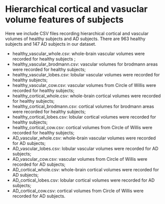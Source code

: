 # Hierarchical cortical and vasuclar volume features of subjects

Here we include CSV files recording hierarchical cortical and vascular volumes of healthy subjects and AD subjects. There are 963 healthy subjects and 147 AD subjects in our dataset. 
* healthy_vascular_whole.csv: whole-brain vascular     volumes were recorded for healthy subjects ;
* healthy_vascular_brodmann.csv: vascular volumes for brodmann areas were recorded for healthy subjects;
* healthy_vascular_lobes.csv: lobular vascular volumes were recorded for healthy subjects;
* healthy_vascular_cow.csv: vascular volumes from Circle of Willis were recorded for healthy subjects;
* healthy_cortical_whole.csv: whole-brain cortical volumes were recorded for healthy subjects;
* healthy_cortical_brodmann.csv: cortical volumes for brodmann areas were recorded for healthy subjects;
* healthy_cortical_lobes.csv: lobular cortical volumes were recorded for healthy subjects;
* healthy_cortical_cow.csv: cortical volumes from Circle of Willis were recorded for healthy subjects;
* AD_vascular_whole.csv: whole-brain vascular volumes were recorded for AD subjects;
* AD_vascular_lobes.csv: lobular vascular volumes were recorded for AD subjects;
* AD_vascular_cow.csv: vascular volumes from Circle of Willis were recorded for AD subjects; 
* AD_cortical_whole.csv: whole-brain cortical volumes were recorded for AD subjects; 
* AD_cortical_lobes.csv: lobular cortical volumes were recorded for AD subjects; 
* AD_cortical_cow.csv: cortical volumes from Circle of Willis were recorded for AD subjects.